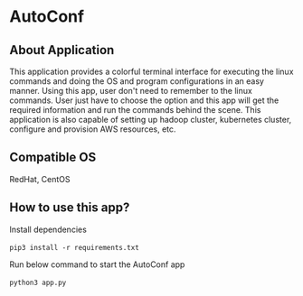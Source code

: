 # AutoConf

## About Application

This application provides a colorful terminal interface for executing the linux commands and doing the OS and program configurations in an easy manner. Using this app, user don't need to remember to the linux commands. User just have to choose the option and this app will get the required information and run the commands behind the scene. This application is also capable of setting up hadoop cluster, kubernetes cluster, configure and provision AWS resources, etc.

## Compatible OS

RedHat, CentOS

## How to use this app?

Install dependencies<br><br>
`pip3 install -r requirements.txt`

Run below command to start the AutoConf app<br><br>
`python3 app.py`
